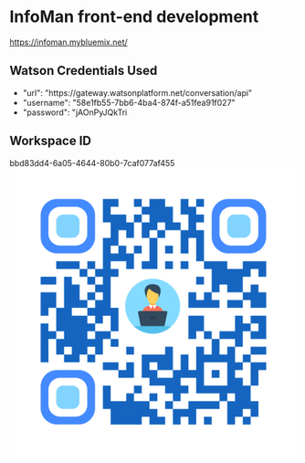 
# InfoMan front-end development

https://infoman.mybluemix.net/

<h2>Watson Credentials Used</h2>
<ul>
  <li> "url": "https://gateway.watsonplatform.net/conversation/api" </li>
  <li> "username": "58e1fb55-7bb6-4ba4-874f-a51fea91f027" </li>
  <li> "password": "jAOnPyJQkTri </li>
</ul>

<h2>Workspace ID</h2>
bbd83dd4-6a05-4644-80b0-7caf077af455

<img src="public/img/qr-code.png" alt="">
